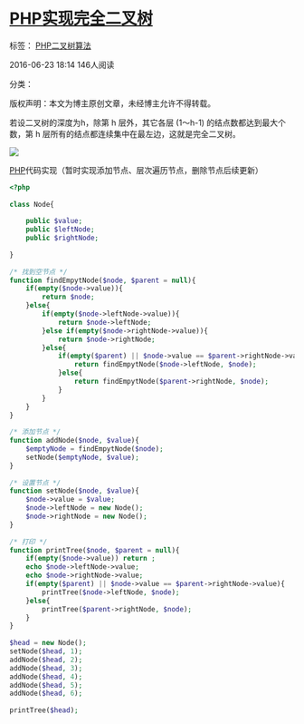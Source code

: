 #  [PHP实现完全二叉树][0]

 标签： [PHP][1][二叉树][2][算法][3]

 2016-06-23 18:14  146人阅读  

 分类：

版权声明：本文为博主原创文章，未经博主允许不得转载。

若设二叉树的深度为h，除第 h 层外，其它各层 (1～h-1) 的结点数都达到最大个数，第 h 层所有的结点都连续集中在最左边，这就是完全二叉树。

![][8]

[PHP][9]代码实现（暂时实现添加节点、层次遍历节点，删除节点后续更新）

```php
<?php  
  
class Node{  
  
    public $value;  
    public $leftNode;  
    public $rightNode;  
  
}  
  
/* 找到空节点 */  
function findEmpytNode($node, $parent = null){  
    if(empty($node->value)){  
        return $node;  
    }else{  
        if(empty($node->leftNode->value)){  
            return $node->leftNode;  
        }else if(empty($node->rightNode->value)){  
            return $node->rightNode;  
        }else{  
            if(empty($parent) || $node->value == $parent->rightNode->value){  
                return findEmpytNode($node->leftNode, $node);  
            }else{  
                return findEmpytNode($parent->rightNode, $node);  
            }  
        }  
    }  
}  
  
/* 添加节点 */  
function addNode($node, $value){  
    $emptyNode = findEmpytNode($node);  
    setNode($emptyNode, $value);  
}  
  
/* 设置节点 */  
function setNode($node, $value){  
    $node->value = $value;  
    $node->leftNode = new Node();  
    $node->rightNode = new Node();  
}  
  
/* 打印 */  
function printTree($node, $parent = null){  
    if(empty($node->value)) return ;  
    echo $node->leftNode->value;  
    echo $node->rightNode->value;  
    if(empty($parent) || $node->value == $parent->rightNode->value){  
        printTree($node->leftNode, $node);  
    }else{  
        printTree($parent->rightNode, $node);  
    }  
}  
  
$head = new Node();  
setNode($head, 1);  
addNode($head, 2);  
addNode($head, 3);  
addNode($head, 4);  
addNode($head, 5);  
addNode($head, 6);  
  
printTree($head);  

```

[0]: http://blog.csdn.net/mxdzchallpp/article/details/51745780
[1]: http://www.csdn.net/tag/PHP
[2]: http://www.csdn.net/tag/%e4%ba%8c%e5%8f%89%e6%a0%91
[3]: http://www.csdn.net/tag/%e7%ae%97%e6%b3%95
[8]: ./img/20160623181324930.png
[9]: http://lib.csdn.net/base/php